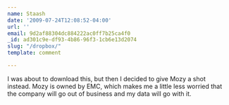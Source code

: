 ```yaml
---
name: Staash
date: '2009-07-24T12:08:52-04:00'
url: ''
email: 9d2af88304dc884222ac0ff7b25ca4f0
_id: ad301c9e-df93-4b86-96f3-1cb6e13d2074
slug: "/dropbox/"
template: comment

---
```


I was about to download this, but then I decided to give Mozy a shot instead. Mozy is owned by EMC, which makes me a little less worried that the company will go out of business and my data will go with it.

